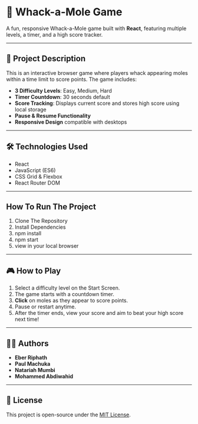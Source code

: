 # 🐹 Whack-a-Mole Game

A fun, responsive Whack-a-Mole game built with **React**, featuring multiple levels, a timer, and a high score tracker.

---

## 🚀 Project Description

This is an interactive browser game where players whack appearing moles within a time limit to score points. The game includes:

- **3 Difficulty Levels**: Easy, Medium, Hard
- **Timer Countdown**: 30 seconds default
- **Score Tracking**: Displays current score and stores high score using local storage
- **Pause & Resume Functionality**
- **Responsive Design** compatible with desktops

---

## 🛠️ Technologies Used

- React
- JavaScript (ES6)
- CSS Grid & Flexbox
- React Router DOM

---
## How To Run The Project

1. Clone The Repository
2. Install Dependencies
3. npm install
4. npm start
5. view in your local browser
---

## 🎮 How to Play

1. Select a difficulty level on the Start Screen.
2. The game starts with a countdown timer.
3. **Click** on moles as they appear to score points.
4. Pause or restart anytime.
5. After the timer ends, view your score and aim to beat your high score next time!

---

## 👨‍💻 Authors

- **Eber Riphath**
- **Paul Machuka**
- **Natariah Mumbi**
- **Mohammed Abdiwahid**

---

## 📄 License

This project is open-source under the [MIT License](LICENSE).




